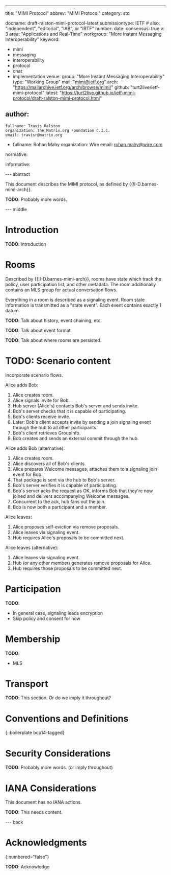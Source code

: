 ---
title: "MIMI Protocol"
abbrev: "MIMI Protocol"
category: std

docname: draft-ralston-mimi-protocol-latest
submissiontype: IETF  # also: "independent", "editorial", "IAB", or "IRTF"
number:
date:
consensus: true
v: 3
area: "Applications and Real-Time"
workgroup: "More Instant Messaging Interoperability"
keyword:
 - mimi
 - messaging
 - interoperability
 - protocol
 - chat
 - implementation
venue:
  group: "More Instant Messaging Interoperability"
  type: "Working Group"
  mail: "mimi@ietf.org"
  arch: "https://mailarchive.ietf.org/arch/browse/mimi/"
  github: "turt2live/ietf-mimi-protocol"
  latest: "https://turt2live.github.io/ietf-mimi-protocol/draft-ralston-mimi-protocol.html"

author:
 -
    fullname: Travis Ralston
    organization: The Matrix.org Foundation C.I.C.
    email: travisr@matrix.org
 -
    fullname: Rohan Mahy
    organization: Wire
    email: rohan.mahy@wire.com

normative:

informative:


--- abstract

This document describes the MIMI protocol, as defined by {{!I-D.barnes-mimi-arch}}.

**TODO**: Probably more words.

--- middle

# Introduction

**TODO**: Introduction

# Rooms

Described by {{!I-D.barnes-mimi-arch}}, rooms have state which track the policy,
user participation list, and other metadata. The room additionally contains an
MLS group for actual conversation flows.

Everything in a room is described as a signaling event. Room state information
is transmitted as a "state event". Each event contains exactly 1 datum.

**TODO**: Talk about history, event chaining, etc.

**TODO**: Talk about event format.

**TODO**: Talk about where rooms are persisted.

# TODO: Scenario content

Incorporate scenario flows.

Alice adds Bob:

1. Alice creates room.
2. Alice signals invite for Bob.
3. Hub server (Alice's) contacts Bob's server and sends invite.
4. Bob's server checks that it is capable of participating.
5. Bob's clients receive invite.
6. Later: Bob's client accepts invite by sending a join signaling event through
   the hub to all other participants.
7. Bob's client retrieves GroupInfo.
8. Bob creates and sends an external commit through the hub.

Alice adds Bob (alternative):

1. Alice creates room.
2. Alice discovers all of Bob's clients.
3. Alice prepares Welcome messages, attaches them to a signaling join event for
   Bob.
4. That package is sent via the hub to Bob's server.
5. Bob's server verifies it is capable of participating.
6. Bob's server acks the request as OK, informs Bob that they're now joined and
   delivers accompanying Welcome messages.
7. Concurrent to the ack, hub fans out the join.
8. Bob is now both a participant and a member.

Alice leaves:

1. Alice proposes self-eviction via remove proposals.
2. Alice leaves via signaling event.
3. Hub requires Alice's proposals to be committed next.

Alice leaves (alternative):

1. Alice leaves via signaling event.
2. Hub (or any other member) generates remove proposals for Alice.
3. Hub requires those proposals to be committed next.

# Participation

**TODO**:

* In general case, signaling leads encryption
* Skip policy and consent for now

# Membership

**TODO**:

* MLS

# Transport

**TODO**: This section. Or do we imply it throughout?

# Conventions and Definitions

{::boilerplate bcp14-tagged}

# Security Considerations

**TODO**: Probably more words. (or imply throughout)

# IANA Considerations

This document has no IANA actions.

**TODO**: This needs content.

--- back

# Acknowledgments
{:numbered="false"}

**TODO**: Acknowledge
